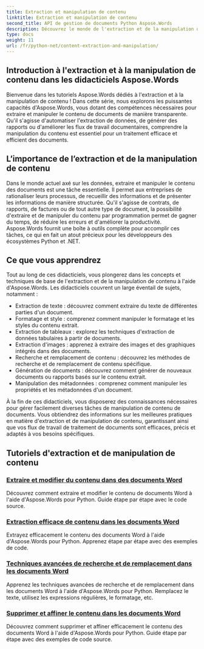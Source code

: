 ```yaml
---
title: Extraction et manipulation de contenu
linktitle: Extraction et manipulation de contenu
second_title: API de gestion de documents Python Aspose.Words
description: Découvrez le monde de l'extraction et de la manipulation de contenu avec les didacticiels Aspose.Words. Apprenez à extraire et manipuler efficacement du contenu à l'aide de Python et .NET, améliorant ainsi vos capacités de traitement de documents.
type: docs
weight: 11
url: /fr/python-net/content-extraction-and-manipulation/
---
```

## Introduction à l'extraction et à la manipulation de contenu dans les didacticiels Aspose.Words

Bienvenue dans les tutoriels Aspose.Words dédiés à l'extraction et à la manipulation de contenu ! Dans cette série, nous explorons les puissantes capacités d'Aspose.Words, vous dotant des compétences nécessaires pour extraire et manipuler le contenu de documents de manière transparente. Qu'il s'agisse d'automatiser l'extraction de données, de générer des rapports ou d'améliorer les flux de travail documentaires, comprendre la manipulation du contenu est essentiel pour un traitement efficace et efficient des documents.

## L’importance de l’extraction et de la manipulation de contenu

Dans le monde actuel axé sur les données, extraire et manipuler le contenu des documents est une tâche essentielle. Il permet aux entreprises de rationaliser leurs processus, de recueillir des informations et de présenter les informations de manière structurée. Qu'il s'agisse de contrats, de rapports, de factures ou de tout autre type de document, la possibilité d'extraire et de manipuler du contenu par programmation permet de gagner du temps, de réduire les erreurs et d'améliorer la productivité. Aspose.Words fournit une boîte à outils complète pour accomplir ces tâches, ce qui en fait un atout précieux pour les développeurs des écosystèmes Python et .NET.

## Ce que vous apprendrez

Tout au long de ces didacticiels, vous plongerez dans les concepts et techniques de base de l'extraction et de la manipulation de contenu à l'aide d'Aspose.Words. Les didacticiels couvrent un large éventail de sujets, notamment :

- Extraction de texte : découvrez comment extraire du texte de différentes parties d'un document.
- Formatage et style : comprenez comment manipuler le formatage et les styles du contenu extrait.
- Extraction de tableaux : explorez les techniques d'extraction de données tabulaires à partir de documents.
- Extraction d'images : apprenez à extraire des images et des graphiques intégrés dans des documents.
- Recherche et remplacement de contenu : découvrez les méthodes de recherche et de remplacement de contenu spécifique.
- Génération de documents : découvrez comment générer de nouveaux documents ou rapports basés sur le contenu extrait.
- Manipulation des métadonnées : comprenez comment manipuler les propriétés et les métadonnées d'un document.

À la fin de ces didacticiels, vous disposerez des connaissances nécessaires pour gérer facilement diverses tâches de manipulation de contenu de documents. Vous obtiendrez des informations sur les meilleures pratiques en matière d'extraction et de manipulation de contenu, garantissant ainsi que vos flux de travail de traitement de documents sont efficaces, précis et adaptés à vos besoins spécifiques.

## Tutoriels d'extraction et de manipulation de contenu
### [Extraire et modifier du contenu dans des documents Word](./extract-modify-document-content/)
Découvrez comment extraire et modifier le contenu de documents Word à l'aide d'Aspose.Words pour Python. Guide étape par étape avec le code source.
### [Extraction efficace de contenu dans les documents Word](./document-content-extraction/)
Extrayez efficacement le contenu des documents Word à l'aide d'Aspose.Words pour Python. Apprenez étape par étape avec des exemples de code.
### [Techniques avancées de recherche et de remplacement dans les documents Word](./find-replace-documents/)
Apprenez les techniques avancées de recherche et de remplacement dans les documents Word à l'aide d'Aspose.Words pour Python. Remplacez le texte, utilisez les expressions régulières, le formatage, etc.
### [Supprimer et affiner le contenu dans les documents Word](./remove-content-documents/)
Découvrez comment supprimer et affiner efficacement le contenu des documents Word à l'aide d'Aspose.Words pour Python. Guide étape par étape avec des exemples de code source.
